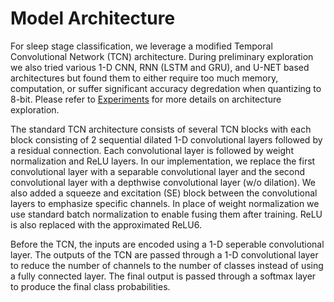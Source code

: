 # Model Architecture

For sleep stage classification, we leverage a modified Temporal Convolutional Network (TCN) architecture. During preliminary exploration we also tried various 1-D CNN, RNN (LSTM and GRU), and U-NET based architectures but found them to either require too much memory, computation, or suffer significant accuracy degredation when quantizing to 8-bit. Please refer to [Experiments](./experiments.md) for more details on architecture exploration.

The standard TCN architecture consists of several TCN blocks with each block consisting of 2 sequential dilated 1-D convolutional layers followed by a residual connection. Each convolutional layer is followed by weight normalization and ReLU layers. In our implementation, we replace the first convolutional layer with a separable convolutional layer and the second convolutional layer with a depthwise convolutional layer (w/o dilation). We also added a squeeze and excitation (SE) block between the convolutional layers to emphasize specific channels. In place of weight normalization we use standard batch normalization to enable fusing them after training. ReLU is also replaced with the approximated ReLU6.

Before the TCN, the inputs are encoded using a 1-D seperable convolutional layer. The outputs of the TCN are passed through a 1-D convolutional layer to reduce the number of channels to the number of classes instead of using a fully connected layer. The final output is passed through a softmax layer to produce the final class probabilities.

<!-- The below diagram shows the full model architecture for the sleep stage classification. -->

<!-- d: dilation rate
k: kernel size
s: stride -->
